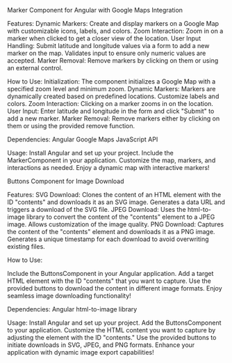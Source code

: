 Marker Component for Angular with Google Maps Integration

Features: 
Dynamic Markers: Create and display markers on a Google Map with customizable icons, labels, and colors. 
Zoom Interaction: Zoom in on a marker when clicked to get a closer view of the location. 
User Input Handling: Submit latitude and longitude values via a form to add a new marker on the map. Validates input to ensure only numeric values are accepted. 
Marker Removal: Remove markers by clicking on them or using an external control.

How to Use: 
Initialization: The component initializes a Google Map with a specified zoom level and minimum zoom. 
Dynamic Markers: Markers are dynamically created based on predefined locations. Customize labels and colors. 
Zoom Interaction: Clicking on a marker zooms in on the location.
User Input: Enter latitude and longitude in the form and click "Submit" to add a new marker. 
Marker Removal: Remove markers either by clicking on them or using the provided remove function.

Dependencies:
Angular Google 
Maps JavaScript API

Usage: 
Install Angular and set up your project. 
Include the MarkerComponent in your application. 
Customize the map, markers, and interactions as needed. 
Enjoy a dynamic map with interactive markers!


Buttons Component for Image Download

Features: 
SVG Download: Clones the content of an HTML element with the ID "contents" and downloads it as an SVG image. Generates a data URL and triggers a download of the SVG file.
JPEG Download: Uses the html-to-image library to convert the content of the "contents" element to a JPEG image. Allows customization of the image quality.
PNG Download: Captures the content of the "contents" element and downloads it as a PNG image. Generates a unique timestamp for each download to avoid overwriting existing files.


How to Use:

Include the ButtonsComponent in your Angular application. 
Add a target HTML element with the ID "contents" that you want to capture.
Use the provided buttons to download the content in different image formats.
Enjoy seamless image downloading functionality!


Dependencies: 
Angular 
html-to-image library

Usage: 
Install Angular and set up your project. 
Add the ButtonsComponent to your application. 
Customize the HTML content you want to capture by adjusting the element with the ID "contents." Use the provided buttons to initiate downloads in SVG, JPEG, and PNG formats. Enhance your application with dynamic image export capabilities!
